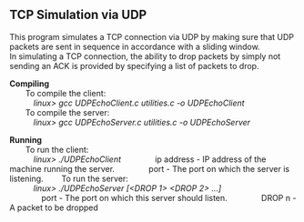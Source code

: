 ## TCP Simulation via UDP ##

This program simulates a TCP connection via UDP by making sure that UDP packets are sent in sequence in accordance with a sliding window.   
In simulating a TCP connection, the ability to drop packets by simply not sending an ACK is provided by specifying  a list of packets to drop.  

**Compiling**  
&emsp;&emsp;To compile the client:  
&emsp;&emsp;&emsp;*linux> gcc UDPEchoClient.c utilities.c -o UDPEchoClient*  
&emsp;&emsp;To compile the server:  
&emsp;&emsp;&emsp;*linux> gcc UDPEchoServer.c utilities.c -o UDPEchoServer*  

**Running**  
&emsp;&emsp;To run the client:  
&emsp;&emsp;&emsp;*linux> ./UDPEchoClient <ip address> <port>*
&emsp;&emsp;&emsp;&emsp;ip address - IP address of the machine running the server.
&emsp;&emsp;&emsp;&emsp;port - The port on which the server is listening.
&emsp;&emsp;To run the server:  
&emsp;&emsp;&emsp;*linux> ./UDPEchoServer <port> [<DROP 1> <DROP 2> ...]*  
&emsp;&emsp;&emsp;&emsp;port - The port on which this server should listen.
&emsp;&emsp;&emsp;&emsp;DROP n - A packet to be dropped

